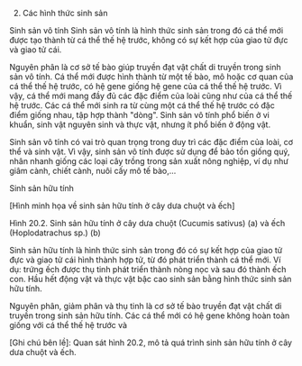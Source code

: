 2. Các hình thức sinh sản

Sinh sản vô tính
Sinh sản vô tính là hình thức sinh sản trong đó cá thể mới được tạo thành từ cá thể thế hệ trước, không có sự kết hợp của giao tử đực và giao tử cái.

Nguyên phân là cơ sở tế bào giúp truyền đạt vật chất di truyền trong sinh sản vô tính. Cá thể mới được hình thành từ một tế bào, mô hoặc cơ quan của cá thể thế hệ trước, có hệ gene giống hệ gene của cá thể thế hệ trước. Vì vậy, cá thể mới mang đầy đủ các đặc điểm của loài cũng như của cá thể thế hệ trước. Các cá thể mới sinh ra từ cùng một cá thể thế hệ trước có đặc điểm giống nhau, tập hợp thành "dòng". Sinh sản vô tính phổ biến ở vi khuẩn, sinh vật nguyên sinh và thực vật, nhưng ít phổ biến ở động vật.

Sinh sản vô tính có vai trò quan trọng trong duy trì các đặc điểm của loài, cơ thể và sinh vật. Vì vậy, sinh sản vô tính được sử dụng để bảo tồn giống quý, nhân nhanh giống các loại cây trồng trong sản xuất nông nghiệp, ví dụ như giâm cành, chiết cành, nuôi cấy mô tế bào,...

Sinh sản hữu tính

[Hình minh họa về sinh sản hữu tính ở cây dưa chuột và ếch]

Hình 20.2. Sinh sản hữu tính ở cây dưa chuột (Cucumis sativus) (a) và ếch (Hoplodatrachus sp.) (b)

Sinh sản hữu tính là hình thức sinh sản trong đó có sự kết hợp của giao tử đực và giao tử cái hình thành hợp tử, từ đó phát triển thành cá thể mới. Ví dụ: trứng ếch được thụ tinh phát triển thành nòng nọc và sau đó thành ếch con. Hầu hết động vật và thực vật bậc cao sinh sản bằng hình thức sinh sản hữu tính.

Nguyên phân, giảm phân và thụ tinh là cơ sở tế bào truyền đạt vật chất di truyền trong sinh sản hữu tính. Các cá thể mới có hệ gene không hoàn toàn giống với cá thể thế hệ trước và

[Ghi chú bên lề]: Quan sát hình 20.2, mô tả quá trình sinh sản hữu tính ở cây dưa chuột và ếch.